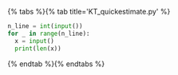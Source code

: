 {% tabs %}{% tab title='KT_quickestimate.py' %}

```py
n_line = int(input())
for _ in range(n_line):
  x = input()
  print(len(x))
```

{% endtab %}{% endtabs %}
